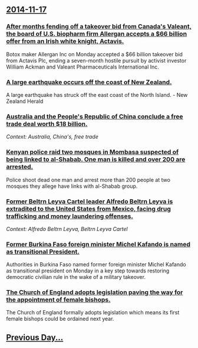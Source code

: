 ## [2014-11-17](/news/2014/11/17/index.md)

### [After months fending off a takeover bid from Canada's Valeant, the board of U.S. biopharm firm Allergan accepts a $66 billion offer from an Irish white knight, Actavis. ](/news/2014/11/17/after-months-fending-off-a-takeover-bid-from-canada-s-valeant-the-board-of-u-s-biopharm-firm-allergan-accepts-a-66-billion-offer-from-an.md)
Botox maker Allergan Inc on Monday accepted a $66 billion takeover bid from Actavis Plc, ending a seven-month hostile pursuit by activist investor William Ackman and Valeant Pharmaceuticals International Inc.

### [A large earthquake occurs off the coast of New Zealand. ](/news/2014/11/17/a-large-earthquake-occurs-off-the-coast-of-new-zealand.md)
A large earthquake has struck off the east coast of the North Island. - New Zealand Herald

### [Australia and the People's Republic of China conclude a free trade deal worth $18 billion. ](/news/2014/11/17/australia-and-the-people-s-republic-of-china-conclude-a-free-trade-deal-worth-18-billion.md)
_Context: Australia, China's, free trade_

### [Kenyan police raid two mosques in Mombasa suspected of being linked to al-Shabab. One man is killed and over 200 are arrested. ](/news/2014/11/17/kenyan-police-raid-two-mosques-in-mombasa-suspected-of-being-linked-to-al-shabab-one-man-is-killed-and-over-200-are-arrested.md)
Police shoot dead one man and arrest more than 200 people at two mosques they allege have links with al-Shabab group.

### [Former Beltrn Leyva Cartel leader Alfredo Beltrn Leyva is extradited to the United States from Mexico, facing drug trafficking and money laundering offenses. ](/news/2014/11/17/former-beltran-leyva-cartel-leader-alfredo-beltran-leyva-is-extradited-to-the-united-states-from-mexico-facing-drug-trafficking-and-money-l.md)
_Context: Alfredo Beltrn Leyva, Beltrn Leyva Cartel_

### [Former Burkina Faso foreign minister Michel Kafando is named as transitional President. ](/news/2014/11/17/former-burkina-faso-foreign-minister-michel-kafando-is-named-as-transitional-president.md)
Authorities in Burkina Faso named former foreign minister Michel Kafando as transitional president on Monday in a key step towards restoring democratic civilian rule in the wake of a military takeover.

### [The Church of England adopts legislation paving the way for the appointment of female bishops. ](/news/2014/11/17/the-church-of-england-adopts-legislation-paving-the-way-for-the-appointment-of-female-bishops.md)
The Church of England formally adopts legislation which means its first female bishops could be ordained next year.

## [Previous Day...](/news/2014/11/16/index.md)

